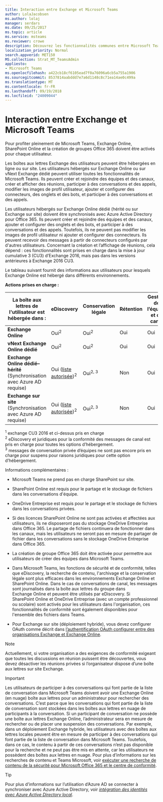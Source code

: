```yaml
---
title: Interaction entre Exchange et Microsoft Teams
author: LolaJacobsen
ms.author: lolaj
manager: serdars
ms.date: 09/25/2017
ms.topic: article
ms.service: msteams
ms.reviewer: crowe
description: Découvrez les fonctionnalités communes entre Microsoft Teams et les différentes configurations d'Exchange, telles que la création et l'adhésion à des équipes, la création de canaux, et plus encore.
localization_priority: Normal
search.appverid: MET150
MS.collection: Strat_MT_TeamsAdmin
appliesto:
- Microsoft Teams
ms.openlocfilehash: a422cb18cf6105ead7f0a76096a6cb5a755a1906
ms.sourcegitcommit: 8537814aabddd7e7a6d1148c8c71ea14ae0c499a
ms.translationtype: MT
ms.contentlocale: fr-FR
ms.lasthandoff: 09/19/2018
ms.locfileid: "24009044"
---
```

<a name="how-exchange-and-microsoft-teams-interact"></a>Interaction entre Exchange et Microsoft Teams 
=========================================

Pour profiter pleinement de Microsoft Teams, Exchange Online, SharePoint Online et la création de groupes Office 365 doivent être activés pour chaque utilisateur.

Les boîtes aux lettres Exchange des utilisateurs peuvent être hébergées en ligne ou sur site. Les utilisateurs hébergés sur Exchange Online ou sur vNext Exchange dédié peuvent utiliser toutes les fonctionnalités de Microsoft Teams. Ils peuvent créer et rejoindre des équipes et des canaux, créer et afficher des réunions, participer à des conversations et des appels, modifier les images de profil utilisateur, ajouter et configurer des connecteurs, des onglets et des bots, et participer à des conversations et des appels.

Les utilisateurs hébergés sur Exchange Online dédié (hérité ou sur Exchange sur site) doivent être synchronisés avec Azure Active Directory pour Office 365. Ils peuvent créer et rejoindre des équipes et des canaux, ajouter et configurer des onglets et des bots, et participer à des conversations et des appels. Toutefois, ils ne peuvent pas modifier les images de profil utilisateur ni ajouter et configurer des connecteurs. Ils peuvent recevoir des messages à partir de connecteurs configurés par d'autres utilisateurs. Concernant la création et l’affichage de réunions, cela dépend : ces fonctionnalités sont prises en charge dans la mise à jour cumulative 3 (CU3) d’Exchange 2016, mais pas dans les versions antérieures à Exchange 2016 CU3.

Le tableau suivant fournit des informations aux utilisateurs pour lesquels Exchange Online est hébergé dans différents environnements.

**Actions prises en charge :** 

| La boîte aux lettres de l'utilisateur est hébergée dans : | eDiscovery| Conservation légale | Rétention| Gestion de l’équipe et de canal |Créer et afficher des réunions| Modifier une image de profil utilisateur | Historique des appels | Gérer des Contacts | Accéder aux contacts Outlook | Messagerie vocale |Ajouter et configurer des connecteurs|Ajouter et configurer des onglets|Ajouter et configurer des bots| 
|---|---|---|---|---|---|---|---|---|---|---|---|---|---|
|**Exchange Online**|Oui<sup>2</sup>|Oui<sup>2</sup>|Oui|Oui|Oui|Oui|Oui|Oui|Oui|Oui|Oui|Oui|Oui|
|**vNext Exchange Online dédié**|Oui<sup>2</sup>|Oui<sup>2</sup>|Oui|Oui|Oui|Oui|Oui|Oui|Oui|Oui|Oui|Oui|Oui|
|**Exchange Online dédié– hérité** (Synchronisation avec Azure AD requise)|Oui ([liste autorisée](https://support.office.com/en-us/article/searching-cloud-based-mailboxes-for-on-premises-users-in-office-365-3f7dde1a-a8ea-4366-86da-8ee6777f357c?ui=en-US&rs=en-US&ad=US))<sup>2</sup>|Oui<sup>2, 3</sup>|Non|Oui|Non|Non|Oui|Oui|Non|Non|Non|Oui|Oui|
|**Exchange sur site** (Synchronisation avec Azure AD requise)|Oui ([liste autorisée](https://support.office.com/en-us/article/searching-cloud-based-mailboxes-for-on-premises-users-in-office-365-3f7dde1a-a8ea-4366-86da-8ee6777f357c?ui=en-US&rs=en-US&ad=US))<sup>2</sup>|Oui<sup>2, 3</sup>|Non|Oui|Oui (Exchange 2016 CU3 +)|Non|Oui|Oui|Non|Non|Non|Non|Oui|
                                                            
<sup>1</sup> exchange CU3 2016 et ci-dessus pris en charge  
<sup>2</sup> eDiscovery et juridiques pour la conformité des messages de canal est pris en charge pour toutes les options d’hébergement.  
<sup>3</sup> messages de conversation privée d’équipes ne sont pas encore pris en charge pour suspens pour raisons juridiques pour cette option d’hébergement.

Informations complémentaires :

-   Microsoft Teams ne prend pas en charge SharePoint sur site.

-   SharePoint Online est requis pour le partage et le stockage de fichiers dans les conversations d'équipe.

-   OneDrive Entreprise est requis pour le partage et le stockage de fichiers dans les conversations privées.

-   Si des licences SharePoint Online ne sont pas activées et affectées aux utilisateurs, ils ne disposeront pas du stockage OneDrive Entreprise dans Office 365. Le partage de fichiers continuera de fonctionner dans les canaux, mais les utilisateurs ne seront pas en mesure de partager de fichier dans les conversations sans le stockage OneDrive Entreprise dans Office 365.

-   La création de groupe Office 365 doit être activée pour permettre aux utilisateurs de créer des équipes dans Microsoft Teams.

-   Dans Microsoft Teams, les fonctions de sécurité et de conformité, telles que eDiscovery, la recherche de contenu, l'archivage et la conservation légale sont plus efficaces dans les environnements Exchange Online et SharePoint Online. Dans le cas de conversations de canal, les messages sont journalisés dans la boîte aux lettres du groupe dans Exchange Online et peuvent être utilisés par eDiscovery. Si SharePoint Online et OneDrive Entreprise (avec un compte professionnel ou scolaire) sont activés pour les utilisateurs dans l'organisation, ces fonctionnalités de conformité sont également disponibles pour l'ensemble des fichiers dans Teams.

-   Pour Exchange sur site (déploiement hybride), vous devez configurer OAuth comme décrit dans [l’authentification OAuth configurer entre des organisations Exchange et Exchange Online](https://technet.microsoft.com/en-us/library/dn594521(v=exchg.150).aspx). 

> [!NOTE]
> Actuellement, si votre organisation a des exigences de conformité exigeant que toutes les discussions en réunion puissent être découvertes, vous devez désactiver les réunions privées si l’organisateur dispose d’une boîte aux lettres sur site Exchange.

> [!IMPORTANT]
  Les utilisateurs de participer à des conversations qui font partie de la liste de conversation dans Microsoft Teams doivent avoir une Exchange Online (en nuage) boîte aux lettres pour un administrateur pour rechercher des conversations. C’est parce que les conversations qui font partie de la liste de conversation sont stockées dans les boîtes aux lettres en nuage de participants à la conversation. Si un participant de conversation ne possède une boîte aux lettres Exchange Online, l’administrateur sera en mesure de rechercher ou de placer une suspension des conversations. Par exemple, dans un déploiement Exchange hybride, les utilisateurs avec des boîtes aux lettres locales peuvent être en mesure de participer à des conversations qui font partie de la liste de conversation dans Microsoft Teams. Toutefois, dans ce cas, le contenu à partir de ces conversations n’est pas disponible pour la recherche et ne peut pas être mis en attente, car les utilisateurs ne possèdent des boîtes aux lettres en nuage. Pour plus d’informations sur les recherches de contenu et Teams Microsoft, voir [exécuter une recherche de contenu de la sécurité pour Microsoft Office 365 et le centre de conformité](https://support.office.com/article/Run-a-Content-Search-in-the-Office-365-Security-Compliance-Center-61852fd9-fe8a-4880-a339-cb19ed3bff4a).

> [!TIP]
  Pour plus d’informations sur l’utilisation d’Azure AD se connecter à synchroniser avec Azure Active Directory, voir [*intégration des identités avec Azure Active Directory local*](https://go.microsoft.com/fwlink/?linkid=854600).
